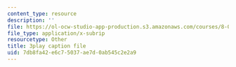 ```yaml
---
content_type: resource
description: ''
file: https://ol-ocw-studio-app-production.s3.amazonaws.com/courses/8-04-quantum-physics-i-spring-2016/7db8fa42e6c75037ae7d0ab545c2e2a9_J2ltXyByPJA.vtt
file_type: application/x-subrip
resourcetype: Other
title: 3play caption file
uid: 7db8fa42-e6c7-5037-ae7d-0ab545c2e2a9
---
```


